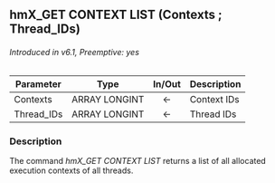 ## hmX_GET CONTEXT LIST (Contexts ; Thread_IDs)
###### Introduced in v6.1, Preemptive: yes

|Parameter|Type|In/Out|Description
|---|---|:---:|---
|Contexts|ARRAY LONGINT|←|Context IDs
|Thread_IDs|ARRAY LONGINT|←|Thread IDs

### Description
The command *hmX_GET CONTEXT LIST* returns a list of all allocated execution contexts of all threads.
